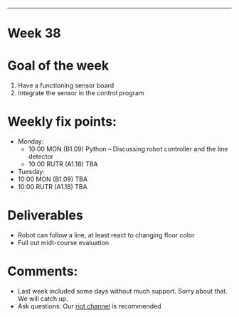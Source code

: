 ---
Week 38
=============

# Goal of the week

1. Have a functioning sensor board
2. Integrate the sensor in the control program

# Weekly fix points:

* Monday:
  * 10:00 MON (B1.09) Python – Discussing robot controller and the line detector
  *	10:00 RUTR (A1.18) TBA
*	Tuesday:
  *	10:00 MON (B1.09) TBA
  *	10:00 RUTR (A1.18) TBA

# Deliverables

* Robot can follow a line, at least react to changing floor color
* Full out midt-course evaluation

# Comments:

* Last week included some days without much support. Sorry about that. We will catch up.
* Ask questions. Our [riot channel](https://matrix.to/#/#EAL_ITT_stud:matrix.org) is recommended
